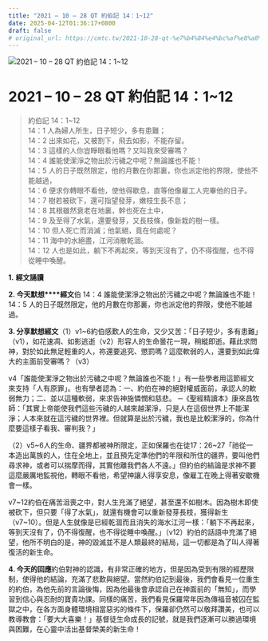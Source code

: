 ```yaml
---
title: "2021 – 10 – 28 QT 約伯記 14：1~12"
date: 2025-04-12T01:36:17+0800
draft: false
# original_url: https://cmtc.tw/2021-10-28-qt-%e7%b4%84%e4%bc%af%e8%a8%98-14%ef%bc%9a112
---
```


![2021 – 10 – 28 QT 約伯記 14：1\~12](/images/qt.jpg   "2021 – 10 – 28 QT 約伯記 14：1\~12")

# 2021 – 10 – 28 QT 約伯記 14：1\~12

> 約伯記 14：1\~12  
> 14：1 人為婦人所生，日子短少，多有患難；  
> 14：2 出來如花，又被割下，飛去如影，不能存留。  
> 14：3 這樣的人你豈睜眼看他嗎？又叫我來受審嗎？  
> 14：4 誰能使潔淨之物出於污穢之中呢？無論誰也不能！  
> 14：5 人的日子既然限定，他的月數在你那裏，你也派定他的界限，使他不能越過，  
> 14：6 便求你轉眼不看他，使他得歇息，直等他像雇工人完畢他的日子。  
> 14：7 樹若被砍下，還可指望發芽，嫩枝生長不息；  
> 14：8 其根雖然衰老在地裏，幹也死在土中，  
> 14：9 及至得了水氣，還要發芽，又長枝條，像新栽的樹一樣。  
> 14：10 但人死亡而消滅；他氣絕，竟在何處呢？  
> 14：11 海中的水絕盡，江河消散乾涸。  
> 14：12 人也是如此，躺下不再起來，等到天沒有了，仍不得復醒，也不得從睡中喚醒。

**1.** **經文誦讀**

**2. 今天默想****經文**伯 14：4 誰能使潔淨之物出於污穢之中呢？無論誰也不能！  
14：5 人的日子既然限定，他的月數在你那裏，你也派定他的界限，使他不能越過。

**3. 分享默想經文**（1）v1\~6約伯感歎人的生命，又少又苦：「日子短少，多有患難」（v1），如花速凋、如影逃逝（v2）形容人的生命曇花一現，稍縱即逝。藉此求問神，對於如此無足輕重的人，祢還要追究、懲罰嗎？這麼軟弱的人，還要到如此偉大的主面前受審嗎？（v3）

v4「誰能使潔淨之物出於污穢之中呢？無論誰也不能！」有一些學者用這節經文來支持「人有原罪」。也有學者認為：一、約伯在神的絕對權威面前，承認人的軟弱無力；二、並以這種軟弱，來求告神施憐憫和慈悲。 ─《聖經精讀本》康來昌牧師：「其實上帝能使我們這些污穢的人越來越潔淨，只是人在這個世界上不能潔淨；人本來就在這污穢的世界裡。但就算是出於污穢，我也是比較潔淨的，你為什麼要這樣子看我、審判我？」

（2）v5\~6人的生命、疆界都被神所限定，正如保羅也在徒17：26\~27「祂從一本造出萬族的人，住在全地上，並且預先定準他們的年限和所住的疆界，要叫他們尋求神，或者可以揣摩而得，其實他離我們各人不遠。」但約伯的結論是求神不要這麼嚴厲地監視他，轉眼不看他，希望神讓人得享安息，像雇工在晚上得著安歇機會一樣。

v7\~12約伯在痛苦沮喪之中，對人生充滿了絕望，甚至還不如樹木。因為樹木即使被砍下，但只要「得了水氣」，就還有機會可以重新發芽長枝，獲得新生（v7\~10）。但是人生就像是已經乾涸而且消失的海水江河一樣：「躺下不再起來，等到天沒有了，仍不得復醒，也不得從睡中喚醒。」（v12）約伯的話語中充滿了絕望，他所不明白的是，神的毀滅並不是人類最終的結局，這一切都是為了叫人得著復活的新生命。

**4. 今天的回應**約伯對神的認識，有非常正確的地方，但是因為受到有限的經歷限制，使得他的結論，充滿了悲歎與絕望。當然約伯記到最後，我們會看見一位重生的約伯，為他先前的言論後悔，因為他最後會承認自己在神面前的「無知」，而學習到信心與忍耐的寶貴功課。同樣的痛苦，我們看見保羅常年因為傳福音被囚在監獄之中，在各方面身體環境相當惡劣的條件下，保羅卻仍然可以敬拜讚美，也可以教導教會：「要大大喜樂！」基督徒生命成長的記號，就是我們逐漸可以勝過環境與困難，在心靈中活出基督榮美的新生命！